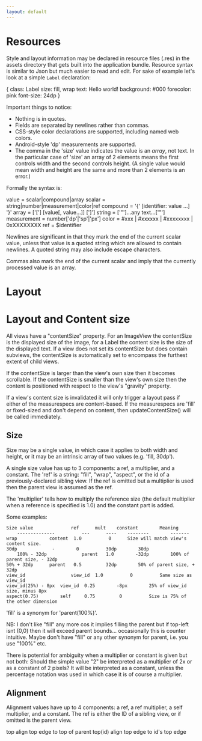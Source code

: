 ```yaml
---
layout: default
---
```

# Resources

Style and layout information may be declared in resource files (.res) in the assets
directory that gets built into the application bundle. Resource syntax
is similar to Json but much easier to read and edit. For sake of example let's
look at a simple `Label` declaration:

  {
    class: Label
    size: fill, wrap
    text: Hello world!
    background: #000
    forecolor: pink
    font-size: 24dp
  }

Important things to notice:

 - Nothing is in quotes.
 - Fields are separated by newlines rather than commas.
 - CSS-style color declarations are supported, including named web colors.
 - Android-style 'dp' measurements are supported.
 - The comma in the 'size' value indicates the value is an *array*, not
   text. In the particular case of 'size' an array of 2 elements means
   the first controls width and the second controls height. (A single value would
   mean width and height are the same and more than 2 elements is an error.)


Formally the syntax is:

   value = scalar|compound|array
   scalar = string|number|measurement|color|ref
   compound = '{' [identifier: value ...] '}'
   array = ['['] [value[, value...]] [']']
   string = ['"']...any text...['"']
   measurement = number['dp'|'sp'|'px']
   color = #xxx | #xxxxxx | #xxxxxxxx | 0xXXXXXXXX
   ref = $identifier

Newlines are significant in that they mark the end of the current scalar value,
unless that value is a quoted string which are allowed to contain newlines. A
quoted string may also include escape characters.

Commas also mark the end of the current scalar and imply that the currently
processed value is an array.



# Layout

Layout and Content size
=======================
All views have a "contentSize" property. For an ImageView the contentSize is the displayed size of the image, for a Label the content size is the size of the displayed text. If a view does not set its contentSize but does contain subviews, the contentSize is automatically set to encompass the furthest extent of child views.

If the contentSize is larger than the view's own size then it becomes scrollable. If the contentSize is smaller than the view's own size then the content is positioned with respect to the view's "gravity" property.

If a view's content size is invalidated it will only trigger a layout pass if either of the measurespecs are content-based. If the measurespecs are 'fill' or fixed-sized and don't depend on content, then updateContentSize() will be called immediately.



Size
----
Size may be a single value, in which case it applies to both width and height, or it may be an intrinsic array of two values (e.g. 'fill, 30dp').

A single size value has up to 3 components: a ref, a multiplier, and a constant. The 'ref' is a string: "fill", "wrap", "aspect", or the id of a previously-declared sibling view. If the ref is omitted but a multiplier is used then the parent view is assumed as the ref.

The 'multiplier' tells how to multiply the reference size (the default multiplier when a reference is specified is 1.0) and the constant part is added.

Some examples:

	Size value              ref      mult    constant        Meaning
        --------------          ---      ----    --------        -------
	wrap			content	 1.0          0		 Size will match view's content size.
	30dp			 -        0          30dp        30dp
        100% - 32dp             parent   1.0        -32dp        100% of parent size, - 32dp
	50% + 32dp		parent   0.5         32dp        50% of parent size, + 32dp
	view_id                 view_id	 1.0          0          Same size as view_id
	view_id(25%) - 8px	view_id	 0.25        -8px        25% of view_id size, minus 8px
	aspect(0.75)		self     0.75         0          Size is 75% of the other dimension

'fill' is a synonym for 'parent(100%)'.

NB: I don't like "fill" any more cos it implies filling the parent but if top-left isnt (0,0) then it will exceed parent bounds... occasionally this is counter intuitive. Maybe don't have "fill" or any other synonym for parent, i.e. you use "100%" etc.

There is potential for ambiguity when a multiplier or constant is given but not both: Should the simple value "2" be interpreted as a multiplier of 2x or as a constant of 2 pixels? It will be interpreted as a constant, unless the percentage notation was used in which case it is of course a multiplier.

Alignment
---------
Alignment values have up to 4 components: a ref, a ref multiplier, a self multiplier, and a constant. The ref is either the ID of a sibling view, or if omitted is the parent view.

top		align top edge to top of parent
top(id)		align top edge to id's top edge
